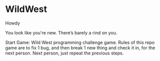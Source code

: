 # WildWest
Howdy

You look like you're new. There’s barely a rind on you.

Start Game: Wild West programming challenge game. Rules of this repo game are to fix 1 bug, and then break 1 new thing and check it in, for the next person. Next person, just repeat the previous steps.
